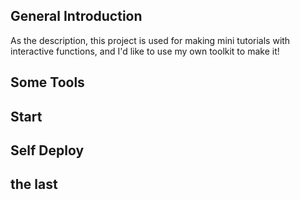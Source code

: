 ## General Introduction

As the description, this project is used for making mini tutorials with interactive functions, and I'd like to use my own toolkit to make it!



## Some Tools



## Start



## Self Deploy



## the last

